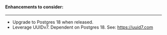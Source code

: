 #### Enhancements to consider:

------

- Upgrade to Postgres 18 when released.
- Leverage UUIDv7. Dependent on Postgres 18. See: https://uuid7.com